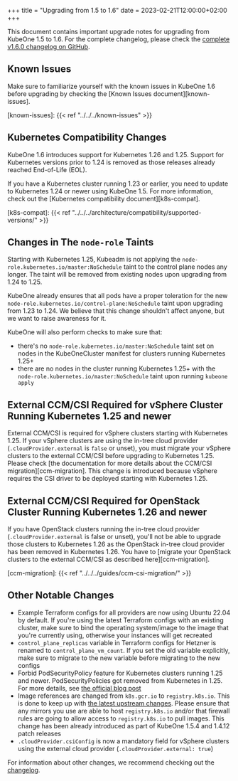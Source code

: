 +++
title = "Upgrading from 1.5 to 1.6"
date = 2023-02-21T12:00:00+02:00
+++

This document contains important upgrade notes for upgrading from KubeOne 1.5
to 1.6. For the complete changelog, please check the
[complete v1.6.0 changelog on GitHub][changelog].

[changelog]: https://github.com/kubermatic/kubeone/blob/main/CHANGELOG/CHANGELOG-1.6.md#v160---2023-02-23

## Known Issues

Make sure to familiarize yourself with the known issues in KubeOne 1.6 before
upgrading by checking the [Known Issues document][known-issues].

[known-issues]: {{< ref "../../../known-issues" >}}

## Kubernetes Compatibility Changes

KubeOne 1.6 introduces support for Kubernetes 1.26 and 1.25. Support for
Kubernetes versions prior to 1.24 is removed as those releases already
reached End-of-Life (EOL).

If you have a Kubernetes cluster running 1.23 or earlier, you need to update to
Kubernetes 1.24 or newer using KubeOne 1.5. For more information, check out
the [Kubernetes compatibility document][k8s-compat].

[k8s-compat]: {{< ref "../../../architecture/compatibility/supported-versions/" >}}

## Changes in The `node-role` Taints

Starting with Kubernetes 1.25, Kubeadm is not applying the
`node-role.kubernetes.io/master:NoSchedule` taint to the control plane nodes
any longer. The taint will be removed from existing nodes upon upgrading
from 1.24 to 1.25.

KubeOne already ensures that all pods have a proper toleration for the new
`node-role.kubernetes.io/control-plane:NoSchedule` taint upon upgrading from
1.23 to 1.24. We believe that this change shouldn't affect anyone, but
we want to raise awareness for it.

KubeOne will also perform checks to make sure that:

- there's no `node-role.kubernetes.io/master:NoSchedule` taint set on nodes in
  the KubeOneCluster manifest for clusters running Kubernetes 1.25+
- there are no nodes in the cluster running Kubernetes 1.25+ with the
  `node-role.kubernetes.io/master:NoSchedule` taint upon running
  `kubeone apply`

## External CCM/CSI Required for vSphere Cluster Running Kubernetes 1.25 and newer

External CCM/CSI is required for vSphere clusters starting with Kubernetes
1.25. If your vSphere clusters are using the in-tree cloud provider
(`.cloudProvider.external` is `false` or unset), you must migrate your vSphere
clusters to the external CCM/CSI before upgrading to Kubernetes 1.25. Please
check [the documentation for more details about the CCM/CSI
migration][ccm-migration]. This change is introduced because vSphere requires
the CSI driver to be deployed starting with Kubernetes 1.25.

## External CCM/CSI Required for OpenStack Cluster Running Kubernetes 1.26 and newer

If you have OpenStack clusters running the in-tree cloud provider
(`.cloudProvider.external` is false or unset), you'll not be able to upgrade
those clusters to Kubernetes 1.26 as the OpenStack in-tree cloud provider has
been removed in Kubernetes 1.26. You have to [migrate your OpenStack clusters
to the external CCM/CSI as described here][ccm-migration].

[ccm-migration]: {{< ref "../../../guides/ccm-csi-migration/" >}}

## Other Notable Changes

- Example Terraform configs for all providers are now using Ubuntu 22.04 by
  default. If you're using the latest Terraform configs with an existing
  cluster, make sure to bind the operating system/image to the image that
  you're currently using, otherwise your instances will get recreated
- `control_plane_replicas` variable in Terraform configs for Hetzner is renamed
  to `control_plane_vm_count`. If you set the old variable explicitly, make
  sure to migrate to the new variable before migrating to the new configs
- Forbid PodSecurityPolicy feature for Kubernetes clusters running 1.25 and
  newer. PodSecurityPolicies got removed from Kubernetes in 1.25. For more
  details, see [the official blog post](https://kubernetes.io/blog/2021/04/06/podsecuritypolicy-deprecation-past-present-and-future/)
- Image references are changed from `k8s.gcr.io` to `registry.k8s.io`. This is
  done to keep up with [the latest upstream changes](https://github.com/kubernetes/enhancements/tree/master/keps/sig-release/3000-artifact-distribution).
  Please ensure that any mirrors you use are able to host `registry.k8s.io`
  and/or that firewall rules are going to allow access to `registry.k8s.io` to
  pull images. This change has been already introduced as part of KubeOne 1.5.4
  and 1.4.12 patch releases
- `.cloudProvider.csiConfig` is now a mandatory field for vSphere clusters
  using the external cloud provider (`.cloudProvider.external: true`)

For information about other changes, we recommend checking out the
[changelog][changelog].
